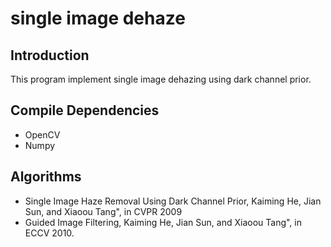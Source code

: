 # single image dehaze
## Introduction
This program implement single image dehazing using dark channel prior. 

## Compile Dependencies
- OpenCV
- Numpy


## Algorithms
- Single Image Haze Removal Using Dark Channel Prior, Kaiming He, Jian Sun, and Xiaoou Tang", in CVPR 2009 
- Guided Image Filtering, Kaiming He, Jian Sun, and Xiaoou Tang", in ECCV 2010.

